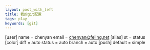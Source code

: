 ```yaml
---
layout: post_with_left
title: 我的git配置
tags: play
keywords: [git]
---
```



[user]
	name = chenyan
	email = chenyan@feling.net
[alias]
	st = status
[color]
	diff = auto
	status = auto
	branch = auto
[push]
	default = simple
